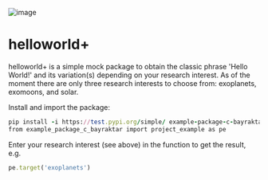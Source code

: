  ![image](https://user-images.githubusercontent.com/115998130/196672612-8816b4f8-02f7-4571-a9b3-c1625abf3a40.png)


# helloworld+
helloworld+ is a simple mock package to obtain the classic phrase 'Hello World!' and its variation(s) depending on your research interest. As of the moment there are only three research interests to choose from: exoplanets, exomoons, and solar. 


Install and import the package:
```ruby
pip install -i https://test.pypi.org/simple/ example-package-c-bayraktar --upgrade
from example_package_c_bayraktar import project_example as pe
```
Enter your research interest (see above) in the function to get the result, e.g.
```ruby
pe.target('exoplanets')
```

